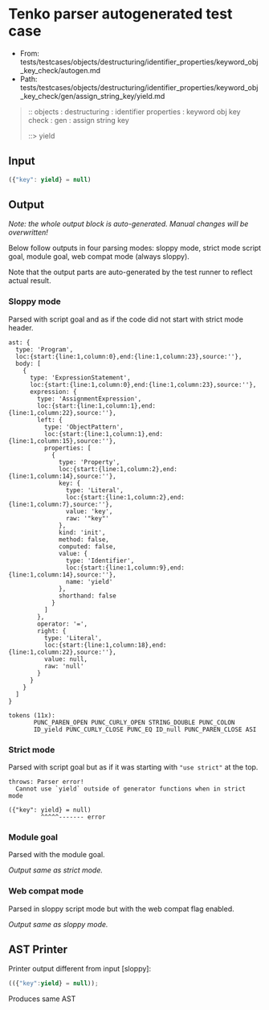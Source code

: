 # Tenko parser autogenerated test case

- From: tests/testcases/objects/destructuring/identifier_properties/keyword_obj_key_check/autogen.md
- Path: tests/testcases/objects/destructuring/identifier_properties/keyword_obj_key_check/gen/assign_string_key/yield.md

> :: objects : destructuring : identifier properties : keyword obj key check : gen : assign string key
>
> ::> yield

## Input


`````js
({"key": yield} = null)
`````

## Output

_Note: the whole output block is auto-generated. Manual changes will be overwritten!_

Below follow outputs in four parsing modes: sloppy mode, strict mode script goal, module goal, web compat mode (always sloppy).

Note that the output parts are auto-generated by the test runner to reflect actual result.

### Sloppy mode

Parsed with script goal and as if the code did not start with strict mode header.

`````
ast: {
  type: 'Program',
  loc:{start:{line:1,column:0},end:{line:1,column:23},source:''},
  body: [
    {
      type: 'ExpressionStatement',
      loc:{start:{line:1,column:0},end:{line:1,column:23},source:''},
      expression: {
        type: 'AssignmentExpression',
        loc:{start:{line:1,column:1},end:{line:1,column:22},source:''},
        left: {
          type: 'ObjectPattern',
          loc:{start:{line:1,column:1},end:{line:1,column:15},source:''},
          properties: [
            {
              type: 'Property',
              loc:{start:{line:1,column:2},end:{line:1,column:14},source:''},
              key: {
                type: 'Literal',
                loc:{start:{line:1,column:2},end:{line:1,column:7},source:''},
                value: 'key',
                raw: '"key"'
              },
              kind: 'init',
              method: false,
              computed: false,
              value: {
                type: 'Identifier',
                loc:{start:{line:1,column:9},end:{line:1,column:14},source:''},
                name: 'yield'
              },
              shorthand: false
            }
          ]
        },
        operator: '=',
        right: {
          type: 'Literal',
          loc:{start:{line:1,column:18},end:{line:1,column:22},source:''},
          value: null,
          raw: 'null'
        }
      }
    }
  ]
}

tokens (11x):
       PUNC_PAREN_OPEN PUNC_CURLY_OPEN STRING_DOUBLE PUNC_COLON
       ID_yield PUNC_CURLY_CLOSE PUNC_EQ ID_null PUNC_PAREN_CLOSE ASI
`````

### Strict mode

Parsed with script goal but as if it was starting with `"use strict"` at the top.

`````
throws: Parser error!
  Cannot use `yield` outside of generator functions when in strict mode

({"key": yield} = null)
         ^^^^^------- error
`````


### Module goal

Parsed with the module goal.

_Output same as strict mode._

### Web compat mode

Parsed in sloppy script mode but with the web compat flag enabled.

_Output same as sloppy mode._

## AST Printer

Printer output different from input [sloppy]:

````js
(({"key":yield} = null));
````

Produces same AST
